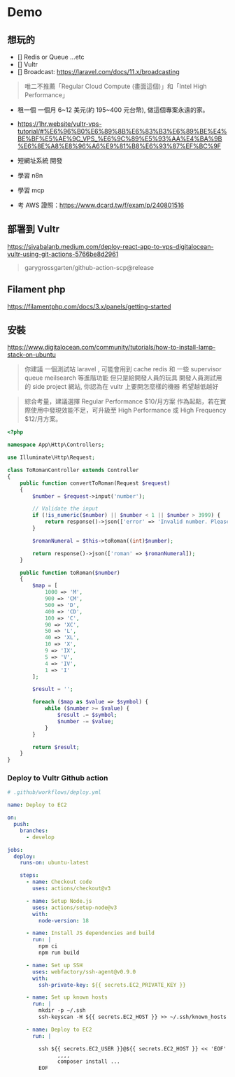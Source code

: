 # Demo

## 想玩的

- [] Redis or Queue ...etc
- [] Vultr
- [] Broadcast: https://laravel.com/docs/11.x/broadcasting

> 唯二不推薦「Regular Cloud Compute (畫面這個)」和「Intel High Performance」

- 租一個 一個月 6~12 美元(約 195~400 元台幣), 做這個專案永遠的家。
- https://1hr.website/vultr-vps-tutorial/#%E6%96%B0%E6%89%8B%E6%83%B3%E6%89%BE%E4%BE%BF%E5%AE%9C_VPS_%E6%9C%89%E5%93%AA%E4%BA%9B%E6%8E%A8%E8%96%A6%E9%81%B8%E6%93%87%EF%BC%9F

- 短網址系統 開發
- 學習 n8n
- 學習 mcp
- 考 AWS 證照：https://www.dcard.tw/f/exam/p/240801516

## 部署到 Vultr

https://sivabalanb.medium.com/deploy-react-app-to-vps-digitalocean-vultr-using-git-actions-5766be8d2961

> garygrossgarten/github-action-scp@release

## Filament php

https://filamentphp.com/docs/3.x/panels/getting-started

## 安裝

https://www.digitalocean.com/community/tutorials/how-to-install-lamp-stack-on-ubuntu

> 你建議 一個測試站 laravel , 可能會用到 cache redis 和 一些 supervisor queue meilsearch 等進階功能 但只是給開發人員的玩具 開發人員測試用的 side project 網站, 你認為在 vultr 上要開怎麼樣的機器 希望越低越好

> 綜合考量，建議選擇 Regular Performance $10/月方案 作為起點，若在實際使用中發現效能不足，可升級至 High Performance 或 High Frequency $12/月方案。

```php
<?php

namespace App\Http\Controllers;

use Illuminate\Http\Request;

class ToRomanController extends Controller
{
    public function convertToRoman(Request $request)
    {
        $number = $request->input('number');

        // Validate the input
        if (!is_numeric($number) || $number < 1 || $number > 3999) {
            return response()->json(['error' => 'Invalid number. Please enter a number between 1 and 3999.'], 400);
        }

        $romanNumeral = $this->toRoman((int)$number);

        return response()->json(['roman' => $romanNumeral]);
    }

    public function toRoman($number)
    {
        $map = [
            1000 => 'M',
            900 => 'CM',
            500 => 'D',
            400 => 'CD',
            100 => 'C',
            90 => 'XC',
            50 => 'L',
            40 => 'XL',
            10 => 'X',
            9 => 'IX',
            5 => 'V',
            4 => 'IV',
            1 => 'I'
        ];

        $result = '';

        foreach ($map as $value => $symbol) {
            while ($number >= $value) {
                $result .= $symbol;
                $number -= $value;
            }
        }

        return $result;
    }
}

```

### Deploy to Vultr Github action

```yaml
# .github/workflows/deploy.yml

name: Deploy to EC2

on:
  push:
    branches:
      - develop

jobs:
  deploy:
    runs-on: ubuntu-latest

    steps:
      - name: Checkout code
        uses: actions/checkout@v3

      - name: Setup Node.js
        uses: actions/setup-node@v3
        with:
          node-version: 18

      - name: Install JS dependencies and build
        run: |
          npm ci
          npm run build

      - name: Set up SSH
        uses: webfactory/ssh-agent@v0.9.0
        with:
          ssh-private-key: ${{ secrets.EC2_PRIVATE_KEY }}

      - name: Set up known hosts
        run: |
          mkdir -p ~/.ssh
          ssh-keyscan -H ${{ secrets.EC2_HOST }} >> ~/.ssh/known_hosts

      - name: Deploy to EC2
        run: |

          ssh ${{ secrets.EC2_USER }}@${{ secrets.EC2_HOST }} << 'EOF'
                ,,,,
                composer install ...
          EOF
```

